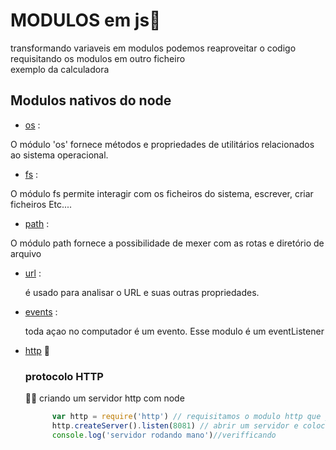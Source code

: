 # MODULOS em js🤔 
 
   transformando variaveis em modulos podemos reaproveitar o codigo requisitando os modulos em outro ficheiro<br>
   exemplo da calculadora
  <h2>Modulos nativos do node</h2>
    
   * <a href="">os</a> :
   
   O módulo 'os' fornece métodos e propriedades de utilitários relacionados ao sistema operacional.
   
   * <a href="https://www.w3schools.com/nodejs/nodejs_filesystem.asp">fs</a> :
   
   O módulo fs permite interagir com os ficheiros do sistema, escrever, criar ficheiros Etc.... 
    
   * <a href="">path</a> :
   
   O módulo path fornece a possibilidade de mexer com as rotas e diretório de arquivo 
   
   * <a href="https://www.w3schools.com/nodejs/nodejs_url.asp">url</a> : 
   
      é usado para analisar o URL e suas outras propriedades.
   
   * <a href="https://www.w3schools.com/nodejs/nodejs_events.asp">events</a> : 
   
      toda açao no computador é um evento. Esse modulo é um eventListener
    
   * <a href="https://www.w3schools.com/nodejs/nodejs_http.asp">http</a> 📡
    <h3>protocolo HTTP</h3>
    👨‍💻 criando um servidor http com node<br>
     ```js
           var http = require('http') // requisitamos o modulo http que ja vem par default no node
           http.createServer().listen(8081) // abrir um servidor e colocar na porta 
           console.log('servidor rodando mano')//verifficando
     ```

